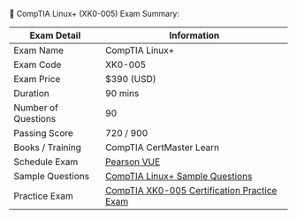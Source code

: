 📝 CompTIA Linux+ (XK0-005) Exam Summary:

| **Exam Detail**         | **Information**                                           |
|-------------------------|-----------------------------------------------------------|
| Exam Name               | CompTIA Linux+                                            |
| Exam Code               | XK0-005                                                   |
| Exam Price              | $390 (USD)                                                |
| Duration                | 90 mins                                                   |
| Number of Questions     | 90                                                        |
| Passing Score           | 720 / 900                                                 |
| Books / Training        | CompTIA CertMaster Learn                                  |
| Schedule Exam           | [Pearson VUE](https://www.pearsonvue.com/comptia)         |
| Sample Questions        | [CompTIA Linux+ Sample Questions](https://www.comptia.org/certifications/linux#examdetails) |
| Practice Exam           | [CompTIA XK0-005 Certification Practice Exam](https://www.certfun.com/exam/comptia/xk0-005/) |

